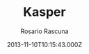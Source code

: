 ---
title: Kasper
github: https://github.com/rosario/kasper
demo: https://rosario.io/2013/11/10/kasper-theme-for-jekyll.html
author: Rosario Rascuna
ssg:
  - Jekyll
cms:
  - Markdown
date: 2013-11-10T10:15:43.000Z
description: Ghost's default theme (Casper) on Jekyll
draft: true
publish_date: '2013-11-10T10:15:43Z'
update_date: '2020-06-28T18:38:18Z'
github_star: 1044
github_fork: 408
---
